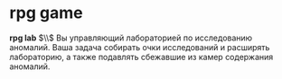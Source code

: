 # rpg game
 **rpg lab** $\\$
    Вы управляющий лабораторией по исследованию аномалий.
 Ваша задача собирать очки исследований и расширять лабораторию, а также подавлять сбежавшие из камер содержания аномалий.